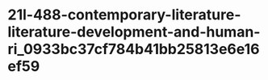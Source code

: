 # 21l-488-contemporary-literature-literature-development-and-human-ri_0933bc37cf784b41bb25813e6e16ef59